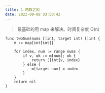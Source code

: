 ```yaml
---
title: 1.两数之和
date: 2023-09-08 03:50:42
---
```



> 最基础的用 map 来解决。时间复杂度 O(n)

```shell
func twoSum(nums []int, target int) []int {
	m := map[int]int{}

	for index, num := range nums {
		if v, ok := m[num]; ok {
			return []int{v, index}
		} else {
			m[target-num] = index
		}
	}
	return nil
}
```